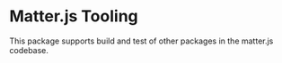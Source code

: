 # Matter.js Tooling

This package supports build and test of other packages in the matter.js codebase.
